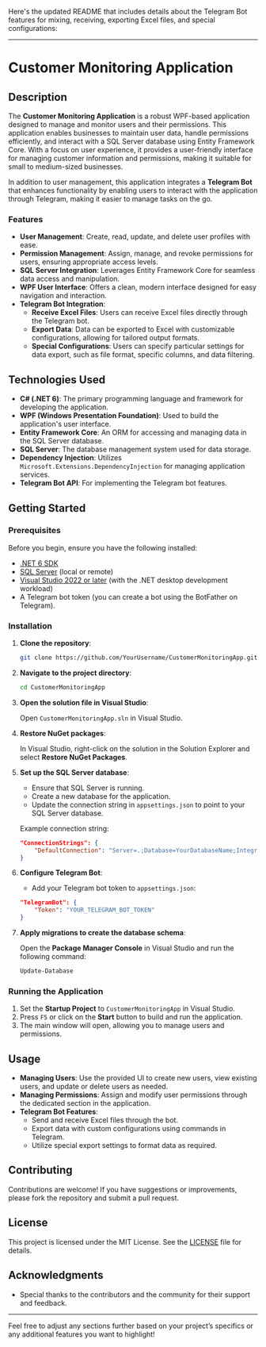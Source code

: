 Here's the updated README that includes details about the Telegram Bot features for mixing, receiving, exporting Excel files, and special configurations:

---

# Customer Monitoring Application

## Description

The **Customer Monitoring Application** is a robust WPF-based application designed to manage and monitor users and their permissions. This application enables businesses to maintain user data, handle permissions efficiently, and interact with a SQL Server database using Entity Framework Core. With a focus on user experience, it provides a user-friendly interface for managing customer information and permissions, making it suitable for small to medium-sized businesses.

In addition to user management, this application integrates a **Telegram Bot** that enhances functionality by enabling users to interact with the application through Telegram, making it easier to manage tasks on the go.

### Features

- **User Management**: Create, read, update, and delete user profiles with ease.
- **Permission Management**: Assign, manage, and revoke permissions for users, ensuring appropriate access levels.
- **SQL Server Integration**: Leverages Entity Framework Core for seamless data access and manipulation.
- **WPF User Interface**: Offers a clean, modern interface designed for easy navigation and interaction.
- **Telegram Bot Integration**:
  - **Receive Excel Files**: Users can receive Excel files directly through the Telegram bot.
  - **Export Data**: Data can be exported to Excel with customizable configurations, allowing for tailored output formats.
  - **Special Configurations**: Users can specify particular settings for data export, such as file format, specific columns, and data filtering.

## Technologies Used

- **C# (.NET 6)**: The primary programming language and framework for developing the application.
- **WPF (Windows Presentation Foundation)**: Used to build the application's user interface.
- **Entity Framework Core**: An ORM for accessing and managing data in the SQL Server database.
- **SQL Server**: The database management system used for data storage.
- **Dependency Injection**: Utilizes `Microsoft.Extensions.DependencyInjection` for managing application services.
- **Telegram Bot API**: For implementing the Telegram bot features.

## Getting Started

### Prerequisites

Before you begin, ensure you have the following installed:

- [.NET 6 SDK](https://dotnet.microsoft.com/download/dotnet/6.0)
- [SQL Server](https://www.microsoft.com/en-us/sql-server/sql-server-downloads) (local or remote)
- [Visual Studio 2022 or later](https://visualstudio.microsoft.com/vs/) (with the .NET desktop development workload)
- A Telegram bot token (you can create a bot using the BotFather on Telegram).

### Installation

1. **Clone the repository**:

   ```bash
   git clone https://github.com/YourUsername/CustomerMonitoringApp.git
   ```

2. **Navigate to the project directory**:

   ```bash
   cd CustomerMonitoringApp
   ```

3. **Open the solution file in Visual Studio**:

   Open `CustomerMonitoringApp.sln` in Visual Studio.

4. **Restore NuGet packages**:

   In Visual Studio, right-click on the solution in the Solution Explorer and select **Restore NuGet Packages**.

5. **Set up the SQL Server database**:

   - Ensure that SQL Server is running.
   - Create a new database for the application.
   - Update the connection string in `appsettings.json` to point to your SQL Server database.
   
   Example connection string:

   ```json
   "ConnectionStrings": {
       "DefaultConnection": "Server=.;Database=YourDatabaseName;Integrated Security=True;Trust Server Certificate=True"
   }
   ```

6. **Configure Telegram Bot**:

   - Add your Telegram bot token to `appsettings.json`:

   ```json
   "TelegramBot": {
       "Token": "YOUR_TELEGRAM_BOT_TOKEN"
   }
   ```

7. **Apply migrations to create the database schema**:

   Open the **Package Manager Console** in Visual Studio and run the following command:

   ```bash
   Update-Database
   ```

### Running the Application

1. Set the **Startup Project** to `CustomerMonitoringApp` in Visual Studio.
2. Press `F5` or click on the **Start** button to build and run the application.
3. The main window will open, allowing you to manage users and permissions.

## Usage

- **Managing Users**: Use the provided UI to create new users, view existing users, and update or delete users as needed.
- **Managing Permissions**: Assign and modify user permissions through the dedicated section in the application.
- **Telegram Bot Features**:
  - Send and receive Excel files through the bot.
  - Export data with custom configurations using commands in Telegram.
  - Utilize special export settings to format data as required.

## Contributing

Contributions are welcome! If you have suggestions or improvements, please fork the repository and submit a pull request.

## License

This project is licensed under the MIT License. See the [LICENSE](LICENSE) file for details.

## Acknowledgments

- Special thanks to the contributors and the community for their support and feedback.

---

Feel free to adjust any sections further based on your project’s specifics or any additional features you want to highlight!
